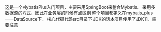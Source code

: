这是一个MybatisPlus入门项目，主要采用SpringBoot来整合Mybatis。
采用多数据源的方式，因此在业务层的时候有点区别
整个项目都定义在mybatis_plus——DataSource下，
核心代码代码src目录下
JDK的话本项目使用了JDK11，需要注意
